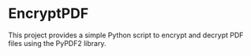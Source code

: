 # EncryptPDF
This project provides a simple Python script to encrypt and decrypt PDF files using the PyPDF2 library.

